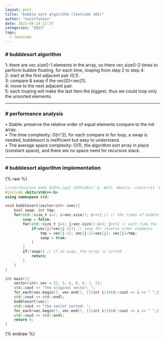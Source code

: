 ```yaml
---
layout: post
title: "bubble sort algorithm (leetcode 101)"
author: "twistfatezz"
date: 2023-04-24 22:37
categories: "2023"
tags:
  - leetcode
---
```


### # bubblesort algorithm
1: there are vec.size()-1 elements in the array, so there vec.size()-2 times to perform bubble floating, for each time, looping from step 2 to step 4: <br>
2: start at the first adjacent pair (0,1). <br>
3: compare & swap if the vec[0]<vec[1]. <br>
4: move to the next adjacent pair. <br>
5: each looping will make the last item the biggest, thus we could loop only the unsorted elements. <br>

<hr>

### # performance analysis 
• Stable: preserve the relative order of equal elements compare to the init array. <br>
• The time complexity: O(n^2), for each compare in for loop, a swap is needed, bubblesort is inefficient but easy to understand. <br>
• The average space complexity: O(1), the algorithm sort array in place (constant space), and there are no space need for recursive stack.

<hr>

### # bubblesort algorithm implementation
{% raw %}
```cpp
///usr/bin/env make ${0%%.cpp} CXXFLAGS="-g -Wall -Wextra -std=c++11 -O1" && exec ./${0%%.cpp}
#include <bits/stdc++.h>
using namespace std;

void bubblesort(vector<int> &vec){
    bool swap; int tmp;
    for(std::size_t i=1; i<vec.size(); i++){ // i: the times of bubble swap to the 'end'
        swap = false;
        for(std::size_t j=1; j<vec.size()-i+1; j++){ // each time the last i element are top-k largest
            if(vec[j]<vec[j-1]){ // swap for reverse order elements
                tmp = vec[j-1]; vec[j-1]=vec[j]; vec[j]=tmp;
                swap = true;
            }
        }
        if(!swap){ // if no swap, the array is sorted
            return;
        }
    }
}

int main(){
    vector<int> vec = {2, 5, 6, 0, 0, 1, 2};
    std::cout << "the original vector: ";
    for_each(vec.begin(), vec.end(), [](int i){std::cout << i << " ";});
    std::cout << std::endl;
    bubblesort(vec);
    std::cout << "the vector sorted: ";
    for_each(vec.begin(), vec.end(), [](int i){std::cout << i << " ";});
    std::cout << std::endl;
    return 0;
}
```
{% endraw %}
